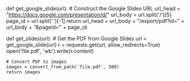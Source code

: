 def get_google_slide(url):
    # Construct the Google Slides URL
    url_head = "https://docs.google.com/presentation/d/"
    url_body = url.split('/')[5]
    page_id = url.split('.')[-1]
    return url_head + url_body + "/export/pdf?id=" + url_body + "&pageid=" + page_id

def get_slides(url):
    # Get the PDF from Google Slides
    url = get_google_slide(url)
    r = requests.get(url, allow_redirects=True)
    open('file.pdf', 'wb').write(r.content)
    
    # Convert PDF to images
    images = convert_from_path('file.pdf', 500)
    return images
